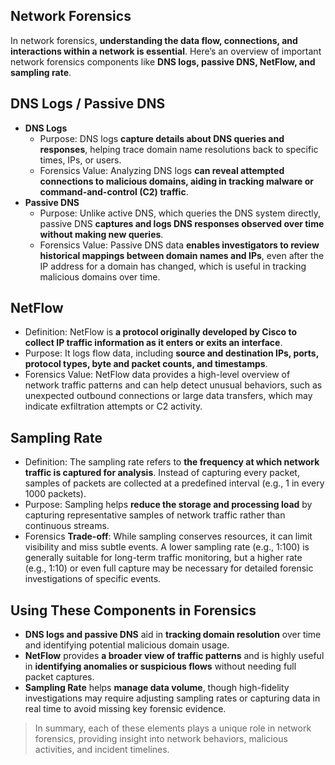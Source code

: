 ## Network Forensics
In network forensics, **understanding the data flow, connections, and interactions within a network is essential**. Here’s an overview of important network forensics components like **DNS logs, passive DNS, NetFlow, and sampling rate**.

## DNS Logs / Passive DNS
  - **DNS Logs**
    - Purpose: DNS logs **capture details about DNS queries and responses**, helping trace domain name resolutions back to specific times, IPs, or users.
    - Forensics Value: Analyzing DNS logs **can reveal attempted connections to malicious domains, aiding in tracking malware or command-and-control (C2) traffic**.
  - **Passive DNS**
    - Purpose: Unlike active DNS, which queries the DNS system directly, passive DNS **captures and logs DNS responses observed over time without making new queries**.
    - Forensics Value: Passive DNS data **enables investigators to review historical mappings between domain names and IPs**, even after the IP address for a domain has changed, which is useful in tracking malicious domains over time.

## NetFlow
  - Definition: NetFlow is **a protocol originally developed by Cisco to collect IP traffic information as it enters or exits an interface**.
  - Purpose: It logs flow data, including **source and destination IPs, ports, protocol types, byte and packet counts, and timestamps**.
  - Forensics Value: NetFlow data provides a high-level overview of network traffic patterns and can help detect unusual behaviors, such as unexpected outbound connections or large data transfers, which may indicate exfiltration attempts or C2 activity.

## Sampling Rate
  - Definition: The sampling rate refers to **the frequency at which network traffic is captured for analysis**. Instead of capturing every packet, samples of packets are collected at a predefined interval (e.g., 1 in every 1000 packets).
  - Purpose: Sampling helps **reduce the storage and processing load** by capturing representative samples of network traffic rather than continuous streams.
  - Forensics **Trade-off**: While sampling conserves resources, it can limit visibility and miss subtle events. A lower sampling rate (e.g., 1:100) is generally suitable for long-term traffic monitoring, but a higher rate (e.g., 1:10) or even full capture may be necessary for detailed forensic investigations of specific events.

## Using These Components in Forensics
  - **DNS logs and passive DNS** aid in **tracking domain resolution** over time and identifying potential malicious domain usage.
  - **NetFlow** provides **a broader view of traffic patterns** and is highly useful in **identifying anomalies or suspicious flows** without needing full packet captures.
  - **Sampling Rate** helps **manage data volume**, though high-fidelity investigations may require adjusting sampling rates or capturing data in real time to avoid missing key forensic evidence.

> In summary, each of these elements plays a unique role in network forensics, providing insight into network behaviors, malicious activities, and incident timelines.